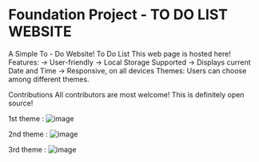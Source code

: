 # Foundation Project - TO DO LIST WEBSITE  


A Simple To - Do Website!
To Do List
This web page is hosted here!
Features:
-> User-friendly
-> Local Storage Supported
-> Displays current Date and Time
-> Responsive, on all devices
Themes: Users can choose among different themes.

Contributions
All contributors are most welcome! This is definitely open source!


1st theme :
![image](https://github.com/user-attachments/assets/0c348a42-af72-425c-b7cc-a25c023b23ea)

2nd theme :
![image](https://github.com/user-attachments/assets/4cc58665-6fb2-4c3a-a8d6-89895d4d2c08)

3rd theme :
![image](https://github.com/user-attachments/assets/723d75cd-9d0b-480b-b97b-5f80ff77b8ac)
